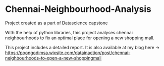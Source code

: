 # Chennai-Neighbourhood-Analysis
Project created as a part of Datascience capstone

With the help of python libraries, this project analyses chennai neighbourhoods to fix an optimal place for opening a new shopping mall.

This project includes a detailed report. 
It is also available at my blog here -> https://poongodimsa.wixsite.com/datainaction/post/chennai-neighbourhoods-to-open-a-new-shoppingmall
